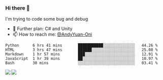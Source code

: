 ### Hi there 👋

I'm trying to code some bug and debug

- 🌱 Further plan: C# and Unity
- 📫 How to reach me: [@AndyYuan-Oni](https://github.com/AndyYuan-Oni)


<!--START_SECTION:waka-->
```text
Python      6 hrs 41 mins       ███████████░░░░░░░░░░░░░░   44.26 % 
HTML        3 hrs 47 mins       ██████░░░░░░░░░░░░░░░░░░░   25.08 % 
Markdown    1 hr 57 mins        ███░░░░░░░░░░░░░░░░░░░░░░   12.91 % 
JavaScript  1 hr 39 mins        ██░░░░░░░░░░░░░░░░░░░░░░░   10.97 % 
Bash        30 mins             ░░░░░░░░░░░░░░░░░░░░░░░░░   03.41 %
```
<!--END_SECTION:waka-->

  <!--**AndyYuan-Oni/AndyYuan-Oni** is a ✨ _special_ ✨ repository because its `README.md` (this file) appears on your GitHub profile.-->
<!--[![Top Langs](https://github-readme-stats.vercel.app/api/top-langs/?username=AndyYUan-Oni&layout=compact)](https://github.com/AndyYUan-Oni/github-readme-stats)-->
<a href="https://github.com/AndyYUan-Oni/github-readme-stats">
  <img align="left" src="https://github-readme-stats.vercel.app/api?username=AndyYUan-Oni&hide=stars" />
</a>
<a href="https://github.com/AndyYUan-Oni/github-readme-stats">
  <img align="left" src="https://github-readme-stats.vercel.app/api/top-langs/?username=AndyYUan-Oni&layout=compact" />
</a>

